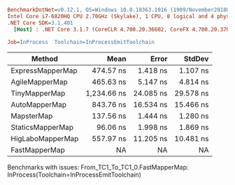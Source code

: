 ``` ini

BenchmarkDotNet=v0.12.1, OS=Windows 10.0.18363.1016 (1909/November2018Update/19H2)
Intel Core i7-6820HQ CPU 2.70GHz (Skylake), 1 CPU, 8 logical and 4 physical cores
.NET Core SDK=3.1.401
  [Host] : .NET Core 3.1.7 (CoreCLR 4.700.20.36602, CoreFX 4.700.20.37001), X64 RyuJIT

Job=InProcess  Toolchain=InProcessEmitToolchain  

```
|           Method |        Mean |     Error |    StdDev |
|----------------- |------------:|----------:|----------:|
| ExpressMapperMap |   474.57 ns |  1.418 ns |  1.107 ns |
|   AgileMapperMap |   465.63 ns |  5.147 ns |  4.814 ns |
|    TinyMapperMap | 1,234.66 ns | 24.085 ns | 29.578 ns |
|    AutoMapperMap |   843.76 ns | 16.534 ns | 15.466 ns |
|       MapsterMap |   137.56 ns |  1.444 ns |  1.280 ns |
|     StaticsMapperMap |    96.06 ns |  1.998 ns |  1.869 ns |
| HigLaboMapperMap |   557.97 ns | 11.205 ns | 10.481 ns |
|    FastMapperMap |          NA |        NA |        NA |

Benchmarks with issues:
  From_TC1_To_TC1_0.FastMapperMap: InProcess(Toolchain=InProcessEmitToolchain)
